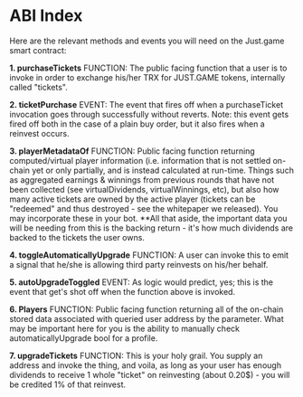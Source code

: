 # ABI Index

Here are the relevant methods and events you will need on the Just.game smart contract:

**1. purchaseTickets**
FUNCTION: The public facing function that a user is to invoke in order to exchange his/her TRX for JUST.GAME tokens, internally called "tickets".

**2. ticketPurchase**
EVENT: The event that fires off when a purchaseTicket invocation goes through successfully without reverts. Note: this event gets fired off both in the case of a plain buy order, but it also fires when a reinvest occurs.

**3. playerMetadataOf**
FUNCTION: Public facing function returning computed/virtual player information (i.e. information that is not settled on-chain yet or only partially, and is instead calculated at run-time. Things such as aggregated earnings & winnings from previous rounds that have not been collected (see virtualDividends, virtualWinnings, etc), but also how many active tickets are owned by the active player (tickets can be "redeemed" and thus destroyed - see the whitepaper we released). You may incorporate these in your bot. **All that aside, the important data you will be needing from this is the backing return - it's how much dividends are backed to the tickets the user owns.

**4. toggleAutomaticallyUpgrade**
FUNCTION: A user can invoke this to emit a signal that he/she is allowing third party reinvests on his/her behalf.

**5. autoUpgradeToggled**
EVENT: As logic would predict, yes; this is the event that get's shot off when the function above is invoked.

**6. Players**
FUNCTION: Public facing function returning all of the on-chain stored data associated with queried user address by the parameter. What may be important here for you is the ability to manually check automaticallyUpgrade bool for a profile. 

**7. upgradeTickets**
FUNCTION: This is your holy grail. You supply an address and invoke the thing, and voila, as long as your user has enough dividends to receive 1 whole "ticket" on reinvesting (about 0.20$) - you will be credited 1% of that reinvest.
